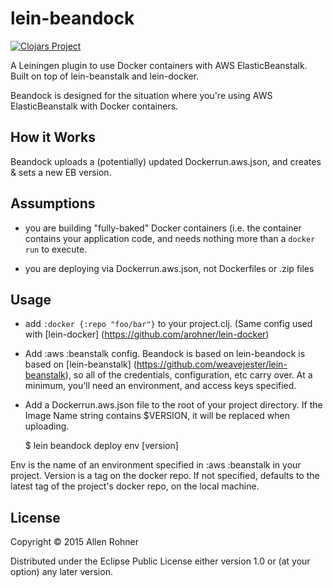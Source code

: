 # lein-beandock

[![Clojars Project](http://clojars.org/lein-beandock/latest-version.svg)](http://clojars.org/lein-beandock)

A Leiningen plugin to use Docker containers with AWS ElasticBeanstalk. Built on top of lein-beanstalk and lein-docker.

Beandock is designed for the situation where you're using AWS ElasticBeanstalk with Docker containers.

## How it Works

Beandock uploads a (potentially) updated Dockerrun.aws.json, and creates & sets a new EB version. 

## Assumptions

- you are building "fully-baked" Docker containers (i.e. the container
  contains your application code, and needs nothing more than a
  `docker run` to execute.

- you are deploying via Dockerrun.aws.json, not Dockerfiles or .zip files

## Usage

- add `:docker {:repo "foo/bar"}` to your project.clj. (Same config used with [lein-docker] (https://github.com/arohner/lein-docker)
- Add :aws :beanstalk config. Beandock is based on lein-beandock is based on [lein-beanstalk] (https://github.com/weavejester/lein-beanstalk), so all of the credentials, configuration, etc carry over. At a minimum, you'll need an environment, and access keys specified. 
- Add a Dockerrun.aws.json file to the root of your project directory. If the Image Name string contains $VERSION, it will be replaced when uploading.

    $ lein beandock deploy env [version]

Env is the name of an environment specified in :aws :beanstalk in your project. Version is a tag on the docker repo. If not specified, defaults to the latest tag of the project's docker repo, on the local machine.

## License

Copyright © 2015 Allen Rohner

Distributed under the Eclipse Public License either version 1.0 or (at
your option) any later version.
